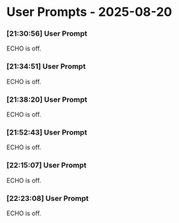 # User Prompts - 2025-08-20 
 
### [21:30:56] User Prompt 
ECHO is off.
 
### [21:34:51] User Prompt 
ECHO is off.
 
### [21:38:20] User Prompt 
ECHO is off.
 
### [21:52:43] User Prompt 
ECHO is off.
 
### [22:15:07] User Prompt 
ECHO is off.
 
### [22:23:08] User Prompt 
ECHO is off.
 
